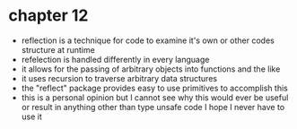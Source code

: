 # chapter 12

- reflection is a technique for code to examine it's own or other codes structure at runtime
- refelection is handled differently in every language
- it allows for the passing of arbitrary objects into functions and the like
- it uses recursion to traverse arbitrary data structures
- the "reflect" package provides easy to use primitives to accomplish this
- this is a personal opinion but I cannot see why this would ever be useful or result in anything other than type unsafe code I hope I never have to use it
